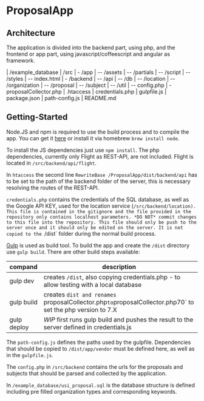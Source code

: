 # ProposalApp

## Architecture
The application is divided into the backend part, using php, and the frontend or app part, using javascript/coffeescript and angular as framework.

| /example_database
| /src
| - /app
| -- /assets
| -- /partials
| -- /script
| -- /styles
| -- index.html
| - /backend
| -- /api
| -- /db
| -- /location
| -- /organization
| -- /proposal
| -- /subject
| -- /util
| -- config.php
| - proposalCollector.php
| .htaccess
| credentials.php
| gulpfile.js
| package.json
| path-config.js
| README.md

## Getting-Started
Node.JS and npm is required to use the build process and to compile the app. You can get it [here](https://nodejs.org/en/) or install it via homebrew `brew install node`.

To install the JS dependencies just use `npm install`. The php dependencies, currently only Flight as REST-API, are not included. Flight is located in `/src/backend/api/flight`.

In `htaccess` the second line `RewriteBase /ProposalApp/dist/backend/api` has to be set to the path of the backend folder of the server, this is necessary resolving the routes of the REST-API.

`credentials.php` contains the credentials of the SQL database, as well as the Google API KEY, used for the location service (`/src/backend/location). This file is contained in the gitignore and the file provided in the repository only contains localhost parameters.
*DO NOT* commit changes to this file into the repository. This file should only be push to the server once and it should only be edited on the server. It is not copied to the `/dist` folder during the normal build process.

[Gulp](http://gulpjs.com/) is used as build tool. To build the app and create the `/dist` directory use `gulp build`.
There are other build steps available:

compand | description
--------|------------
gulp dev | creates `/dist`, also copying credentials.php - to allow testing with a local database
gulp build | creates `dist and renames `proposalCollector.php` to `proposalCollector.php70` to set the php version to 7.X
gulp deploy | *WIP* first runs gulp build and pushes the result to the server defined in credentials.js

The `path-config.js` defines the paths used by the gulpfile. Dependencies that should be copied to `/dist/app/vendor` must be defined here, as well as in the `gulpfile.js`.

The `config.php` in `/src/backend` contains the urls for the proposals and subjects that should be parsed and collected by the application.

In `/example_database/usi_proposal.sql` is the database structure is defined including pre filled organization types and corresponding keywords.

